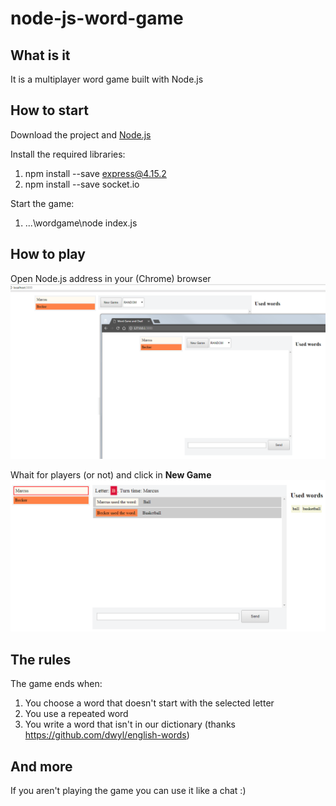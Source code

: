 # node-js-word-game

## What is it

It is a multiplayer word game built with Node.js 

## How to start
Download the project and [Node.js](https://nodejs.org/en/)

Install the required libraries:

1. npm install --save express@4.15.2
2. npm install --save socket.io

Start the game:

1. ...\wordgame\node index.js

## How to play

Open Node.js address in your (Chrome) browser
![Open game](https://github.com/marcusbecker/node-js-word-game/blob/master/doc/open.png "Run game")

Whait for players (or not) and click in **New Game**
![Gameplay](https://github.com/marcusbecker/node-js-word-game/blob/master/doc/gameplay.png "Two players playing")

## The rules

The game ends when: 
1. You choose a word that doesn't start with the selected letter
2. You use a repeated word
3. You write a word that isn't in our dictionary (thanks https://github.com/dwyl/english-words)

## And more

If you aren't playing the game you can use it like a chat :)
